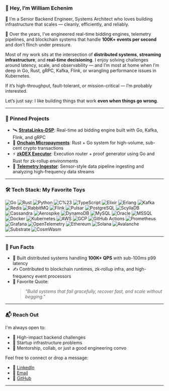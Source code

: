 ### 👋 Hey, I’m William Echenim

🚀 I’m a Senior Backend Engineer, Systems Architect who loves building infrastructure that scales — cleanly, efficiently, and reliably.

🧠 Over the years, I’ve engineered real-time bidding engines, telemetry pipelines, and blockchain systems that handle **100K+ events per second** and don’t flinch under pressure.

Most of my work sits at the intersection of **distributed systems**, **streaming infrastructure**, and **real-time decisioning**. I enjoy solving challenges around latency, scale, and observability — and I’m most at home when I’m deep in Go, Rust, gRPC, Kafka, Flink, or wrangling performance issues in Kubernetes.

If it’s high-throughput, fault-tolerant, or mission-critical — I’m probably interested.

Let’s just say: I like building things that work **even when things go wrong**.





---

### 📌 Pinned Projects

- 🛰 [**StrataLinks-DSP**](https://github.com/echenim/stratalinks-dsp): Real-time ad bidding engine built with Go, Kafka, Flink, and gRPC  
- 🔐 [**Onchain Micropayments**](https://github.com/echenim/onchain-micropayments): Rust + Go system for high-volume, sub-cent crypto transactions  
- ⚡️ [**zkDEX Executor**](https://github.com/echenim/zkdex-executor): Execution router + proof generator using Go and Rust for zk-rollup environments  
- 📡 [**Telemetry Ingestor**](https://github.com/echenim/telemetry-ingestor): Sensor-style data pipeline ingesting and analyzing high-frequency data streams  

---

### 🛠 Tech Stack: My Favorite Toys

![Go](https://img.shields.io/badge/-Go-000?&logo=Go)
![Rust](https://img.shields.io/badge/-Rust-000?&logo=Rust)
![Python](https://img.shields.io/badge/-Python-000?&logo=Python)
![C%23](https://img.shields.io/badge/-C%23-000?&logo=c-sharp)
![TypeScript](https://img.shields.io/badge/-TypeScript-000?&logo=typescript)
![Elixir](https://img.shields.io/badge/-Elixir-000?&logo=elixir)
![Erlang](https://img.shields.io/badge/-Erlang-000?&logo=erlang)
![Kafka](https://img.shields.io/badge/-Kafka-000?&logo=apache-kafka)
![Redis](https://img.shields.io/badge/-Redis-000?&logo=redis)
![RabbitMQ](https://img.shields.io/badge/-RabbitMQ-000?&logo=rabbitmq)
![Flink](https://img.shields.io/badge/-Flink-000?&logo=apache-flink)
![Pulsar](https://img.shields.io/badge/-Apache%20Pulsar-000?&logo=apache)
![PostgreSQL](https://img.shields.io/badge/-PostgreSQL-000?&logo=postgresql)
![ScyllaDB](https://img.shields.io/badge/-ScyllaDB-000?&logo=scylladb)
![Cassandra](https://img.shields.io/badge/-Cassandra-000?&logo=apache-cassandra)
![Aerospike](https://img.shields.io/badge/-Aerospike-000?&logo=aerospike)
![DynamoDB](https://img.shields.io/badge/-DynamoDB-000?&logo=amazon-dynamodb)
![MySQL](https://img.shields.io/badge/-MySQL-000?&logo=mysql)
![Oracle](https://img.shields.io/badge/-Oracle-000?&logo=oracle)
![MSSQL](https://img.shields.io/badge/-SQL%20Server-000?&logo=microsoft-sql-server)
![Docker](https://img.shields.io/badge/-Docker-000?&logo=docker)
![Kubernetes](https://img.shields.io/badge/-Kubernetes-000?&logo=kubernetes)
![AWS](https://img.shields.io/badge/-AWS-000?&logo=amazon-aws)
![GCP](https://img.shields.io/badge/-GCP-000?&logo=google-cloud)
![GitHub Actions](https://img.shields.io/badge/-GitHub%20Actions-000?&logo=github-actions)
![Prometheus](https://img.shields.io/badge/-Prometheus-000?&logo=prometheus)
![Grafana](https://img.shields.io/badge/-Grafana-000?&logo=grafana)
![OpenTelemetry](https://img.shields.io/badge/-OpenTelemetry-000?&logo=opentelemetry)
![Ethereum](https://img.shields.io/badge/-Ethereum-000?&logo=ethereum)
![Solana](https://img.shields.io/badge/-Solana-000?&logo=solana)
![Avalanche](https://img.shields.io/badge/-Avalanche-000?&logo=avalanche)
![Substrate](https://img.shields.io/badge/-Substrate-000?&logo=parity-substrate)
![CosmWasm](https://img.shields.io/badge/-CosmWasm-000?&logo=cosmos)

---


### 🎯 Fun Facts

- 🧠 Built distributed systems handling **100K+ QPS** with sub-100ms p99 latency  
- ✍️ Contributed to blockchain runtimes, zk-rollup infra, and high-frequency event processors  
- 📌 Favorite Quote:  
  > *"Build systems that fail gracefully, recover fast, and scale without begging."*

---

### 📬 Reach Out

I'm always open to:

- 🎯 High-impact backend challenges  
- 🧪 Startup infrastructure problems  
- 🧠 Mentorship, collab, or just a good engineering convo  

Feel free to connect or drop a message:

- 🔗 [LinkedIn](https://www.linkedin.com/in/echenim)  
- 📧 [Email](mailto:william.echenim@gmail.com)  
- 🐙 [GitHub](https://github.com/echenim)

---
